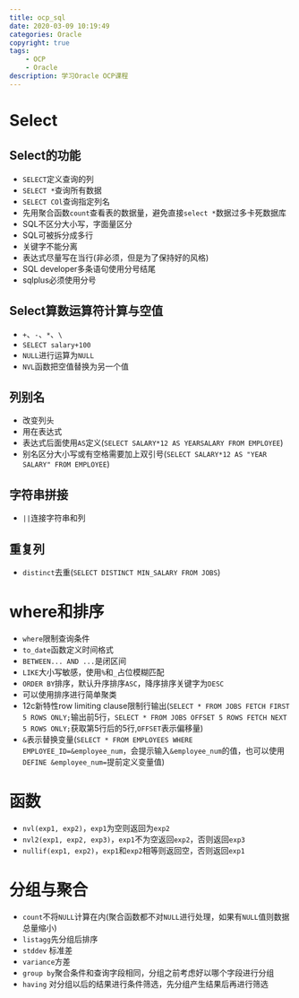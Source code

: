 ```yaml
---
title: ocp_sql
date: 2020-03-09 10:19:49
categories: Oracle
copyright: true
tags:
    - OCP
    - Oracle
description: 学习Oracle OCP课程
---
```


# Select
## Select的功能
* `SELECT`定义查询的列
* `SELECT *`查询所有数据
* `SELECT COl`查询指定列名
* 先用聚合函数`count`查看表的数据量，避免直接`select *`数据过多卡死数据库
* SQL不区分大小写，字面量区分
* SQL可被拆分成多行
* 关键字不能分离
* 表达式尽量写在当行(非必须，但是为了保持好的风格)
* SQL developer多条语句使用分号结尾
* sqlplus必须使用分号
## Select算数运算符计算与空值
* `+`、`-`、`*`、`\`
* `SELECT salary+100`
* `NULL`进行运算为`NULL`
* `NVL`函数把空值替换为另一个值
## 列别名
* 改变列头
* 用在表达式
* 表达式后面使用`AS`定义(`SELECT SALARY*12 AS YEARSALARY FROM EMPLOYEE`)
* 别名区分大小写或有空格需要加上双引号(`SELECT SALARY*12 AS "YEAR SALARY" FROM EMPLOYEE`)
## 字符串拼接
* `||`连接字符串和列
## 重复列
* `distinct`去重(`SELECT DISTINCT MIN_SALARY FROM JOBS`)

# where和排序
* `where`限制查询条件
* `to_date`函数定义时间格式
* `BETWEEN... AND ...`是闭区间
* `LIKE`大小写敏感，使用`%`和`_`占位模糊匹配
* `ORDER BY`排序，默认升序排序`ASC`，降序排序关键字为`DESC`
* 可以使用排序进行简单聚类
* 12c新特性row limiting clause限制行输出(`SELECT * FROM JOBS FETCH FIRST 5 ROWS ONLY;`输出前5行，`SELECT * FROM JOBS OFFSET 5 ROWS FETCH NEXT 5 ROWS ONLY;`获取第5行后的5行,`OFFSET`表示偏移量)
* `&`表示替换变量(`SELECT * FROM EMPLOYEES WHERE EMPLOYEE_ID=&employee_num`，会提示输入`&employee_num`的值，也可以使用`DEFINE &employee_num=`提前定义变量值)

# 函数
* `nvl(exp1, exp2)`，`exp1`为空则返回为`exp2`
* `nvl2(exp1, exp2, exp3)`，`exp1`不为空返回`exp2`，否则返回`exp3`
* `nullif(exp1, exp2)`，`exp1`和`exp2`相等则返回空，否则返回`exp1`

# 分组与聚合
* `count`不将`NULL`计算在内(聚合函数都不对`NULL`进行处理，如果有`NULL`值则数据总量缩小)
* `listagg`先分组后排序
* `stddev` 标准差
* `variance`方差
* `group by`聚合条件和查询字段相同，分组之前考虑好以哪个字段进行分组
* `having` 对分组以后的结果进行条件筛选，先分组产生结果后再进行筛选